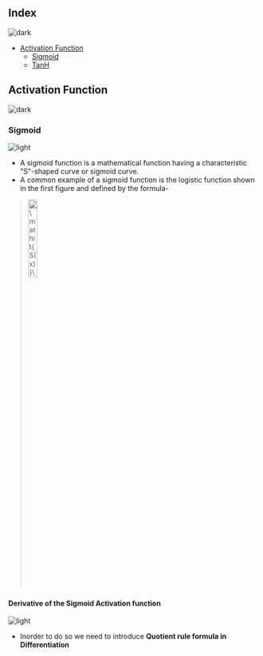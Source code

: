 ## Index
![dark](https://user-images.githubusercontent.com/12748752/136802585-2ef5b7ff-ddbc-417f-b963-ca233db3ded1.png)
* [Activation Function](#activation-function)
   * [Sigmoid](#sigmoid)
   * [TanH](#tanh)






## Activation Function
![dark](https://user-images.githubusercontent.com/12748752/136802585-2ef5b7ff-ddbc-417f-b963-ca233db3ded1.png)



### Sigmoid
![light](https://user-images.githubusercontent.com/12748752/136802581-e8e0607f-3472-44f7-a8b2-8ba82a0f8070.png)
* A sigmoid function is a mathematical function having a characteristic "S"-shaped curve or sigmoid curve.
* A common example of a sigmoid function is the logistic function shown in the first figure and defined by the formula- 

> <img src="https://latex.codecogs.com/svg.image?\mathit{S(x)}\&space;=&space;\&space;\frac{1}{1&plus;e^{-x}}" title="\mathit{S(x)}\ = \ \frac{1}{1+e^{-x}}" width=20% />

#### Derivative of the Sigmoid Activation function 
![light](https://user-images.githubusercontent.com/12748752/136802581-e8e0607f-3472-44f7-a8b2-8ba82a0f8070.png)
* Inorder to do so we need to introduce **Quotient rule formula in Differentiation**
 > 
